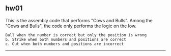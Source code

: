 ## hw01
This is the assembly code that performs "Cows and Bulls".
Among the "Cows and Bulls", the code only performs the logic on the low.

```
Ball when the number is correct but only the position is wrong
b. Strike when both numbers and positions are correct
c. Out when both numbers and positions are incorrect
```

---
